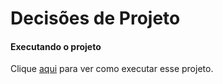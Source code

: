 # Decisões de Projeto

#### Executando o projeto
Clique [aqui](executando.md) para ver como executar esse projeto.
